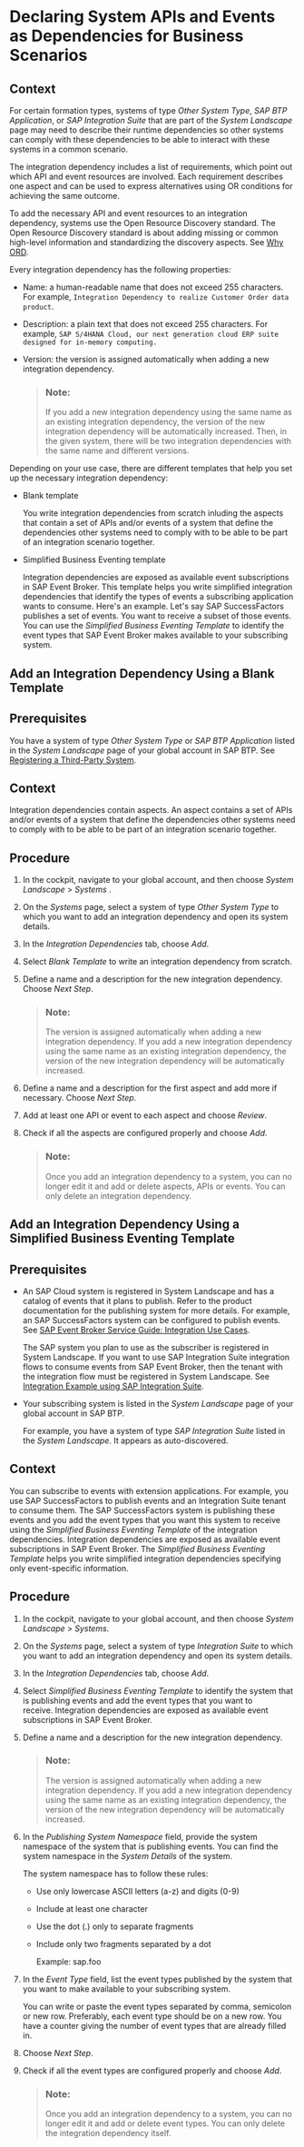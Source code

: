 <!-- loioe8542d805f5e430fba469c8ebe8e76f4 -->

# Declaring System APIs and Events as Dependencies for Business Scenarios



## Context

For certain formation types, systems of type *Other System Type*, *SAP BTP Application*, or *SAP Integration Suite* that are part of the *System Landscape* page may need to describe their runtime dependencies so other systems can comply with these dependencies to be able to interact with these systems in a common scenario.

The integration dependency includes a list of requirements, which point out which API and event resources are involved. Each requirement describes one aspect and can be used to express alternatives using OR conditions for achieving the same outcome.

To add the necessary API and event resources to an integration dependency, systems use the Open Resource Discovery standard. The Open Resource Discovery standard is about adding missing or common high-level information and standardizing the discovery aspects. See [Why ORD](https://sap.github.io/open-resource-discovery/details/articles/why-ord).

Every integration dependency has the following properties:

-   Name: a human-readable name that does not exceed 255 characters. For example, `Integration Dependency to realize Customer Order data product`.

-   Description: a plain text that does not exceed 255 characters. For example, `SAP S/4HANA Cloud, our next generation cloud ERP suite designed for in-memory computing.`

-   Version: the version is assigned automatically when adding a new integration dependency.

    > ### Note:  
    > If you add a new integration dependency using the same name as an existing integration dependency, the version of the new integration dependency will be automatically increased. Then, in the given system, there will be two integration dependencies with the same name and different versions.


Depending on your use case, there are different templates that help you set up the necessary integration dependency:

-   Blank template

    You write integration dependencies from scratch inluding the aspects that contain a set of APIs and/or events of a system that define the dependencies other systems need to comply with to be able to be part of an integration scenario together.

-   Simplified Business Eventing template

    Integration dependencies are exposed as available event subscriptions in SAP Event Broker. This template helps you write simplified integration dependencies that identify the types of events a subscribing application wants to consume. Here's an example. Let's say SAP SuccessFactors publishes a set of events. You want to receive a subset of those events. You can use the *Simplified Business Eventing Template* to identify the event types that SAP Event Broker makes available to your subscribing system.


<a name="loio030b4c59ae6f4c19aa50274a4999e68f"/>

<!-- loio030b4c59ae6f4c19aa50274a4999e68f -->

## Add an Integration Dependency Using a Blank Template



<a name="loio030b4c59ae6f4c19aa50274a4999e68f__prereq_cnw_xw5_cbc"/>

## Prerequisites

You have a system of type *Other System Type* or *SAP BTP Application* listed in the *System Landscape* page of your global account in SAP BTP. See [Registering a Third-Party System](registering-a-third-party-system-5481d59.md).



## Context

Integration dependencies contain aspects. An aspect contains a set of APIs and/or events of a system that define the dependencies other systems need to comply with to be able to be part of an integration scenario together.



<a name="loio030b4c59ae6f4c19aa50274a4999e68f__steps_p3z_g1w_vzb"/>

## Procedure

1.  In the cockpit, navigate to your global account, and then choose *System Landscape* \> *Systems* .

2.  On the *Systems* page, select a system of type *Other System Type* to which you want to add an integration dependency and open its system details.

3.  In the *Integration Dependencies* tab, choose *Add*.

4.  Select *Blank Template* to write an integration dependency from scratch.

5.  Define a name and a description for the new integration dependency. Choose *Next Step*.

    > ### Note:  
    > The version is assigned automatically when adding a new integration dependency. If you add a new integration dependency using the same name as an existing integration dependency, the version of the new integration dependency will be automatically increased.

6.  Define a name and a description for the first aspect and add more if necessary. Choose *Next Step*.

7.  Add at least one API or event to each aspect and choose *Review*.

8.  Check if all the aspects are configured properly and choose *Add*.

    > ### Note:  
    > Once you add an integration dependency to a system, you can no longer edit it and add or delete aspects, APIs or events. You can only delete an integration dependency.


<a name="loiob7c9275992bb4e4cbef41d804d6e70e8"/>

<!-- loiob7c9275992bb4e4cbef41d804d6e70e8 -->

## Add an Integration Dependency Using a Simplified Business Eventing Template



<a name="loiob7c9275992bb4e4cbef41d804d6e70e8__prereq_k3v_l1d_bbc"/>

## Prerequisites

-   An SAP Cloud system is registered in System Landscape and has a catalog of events that it plans to publish. Refer to the product documentation for the publishing system for more details. For example, an SAP SuccessFactors system can be configured to publish events. See [SAP Event Broker Service Guide: Integration Use Cases](https://help.sap.com/docs/event-broker/event-broker-service-guide/integration-use-cases?version=Cloud).

    The SAP system you plan to use as the subscriber is registered in System Landscape. If you want to use SAP Integration Suite integration flows to consume events from SAP Event Broker, then the tenant with the integration flow must be registered in System Landscape. See [Integration Example using SAP Integration Suite](https://help.sap.com/docs/event-broker/event-broker-service-guide/integration-example-using-sap-integration-suite-iflows?version=Cloud).

-   Your subscribing system is listed in the *System Landscape* page of your global account in SAP BTP.

    For example, you have a system of type *SAP Integration Suite* listed in the *System Landscape*. It appears as auto-discovered.




## Context

You can subscribe to events with extension applications. For example, you use SAP SuccessFactors to publish events and an Integration Suite tenant to consume them. The SAP SuccessFactors system is publishing these events and you add the event types that you want this system to receive using the *Simplified Business Eventing Template* of the integration dependencies. Integration dependencies are exposed as available event subscriptions in SAP Event Broker. The *Simplified Business Eventing Template* helps you write simplified integration dependencies specifying only event-specific information.



## Procedure

1.  In the cockpit, navigate to your global account, and then choose *System Landscape* \> *Systems*.

2.  On the *Systems* page, select a system of type *Integration Suite* to which you want to add an integration dependency and open its system details.

3.  In the *Integration Dependencies* tab, choose *Add*.

4.  Select *Simplified Business Eventing Template* to identify the system that is publishing events and add the event types that you want to receive. Integration dependencies are exposed as available event subscriptions in SAP Event Broker.

5.  Define a name and a description for the new integration dependency.

    > ### Note:  
    > The version is assigned automatically when adding a new integration dependency. If you add a new integration dependency using the same name as an existing integration dependency, the version of the new integration dependency will be automatically increased.

6.  In the *Publishing System Namespace* field, provide the system namespace of the system that is publishing events. You can find the system namespace in the *System Details* of the system.

    The system namespace has to follow these rules:

    -   Use only lowercase ASCII letters \(a-z\) and digits \(0-9\)

    -   Include at least one character

    -   Use the dot \(.\) only to separate fragments

    -   Include only two fragments separated by a dot

        Example: sap.foo


7.  In the *Event Type* field, list the event types published by the system that you want to make available to your subscribing system. 

    You can write or paste the event types separated by comma, semicolon or new row. Preferably, each event type should be on a new row. You have a counter giving the number of event types that are already filled in.

8.  Choose *Next Step*.

9.  Check if all the event types are configured properly and choose *Add*.

    > ### Note:  
    > Once you add an integration dependency to a system, you can no longer edit it and add or delete event types. You can only delete the integration dependency itself.


